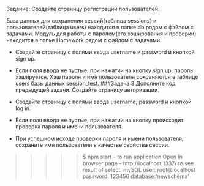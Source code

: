  Задание:
Создайте страницу регистрации пользователей.

База данных для сохранения сессий(таблица sessions) и пользователей(таблица users) находится
в папке db рядом с файлом с задачами.
Модуль для работы с паролем(его хэширования и проверки) находится в папке Homework рядом
с файлом с задачами.

* Создайте страницу с полями ввода username и password и кнопкой sign up.
* Если поля ввода не пустые, при нажатии на кнопку sign up, пароль хэшируется. Хэш
пароля и имя пользователя
сохраняются в таблице users базы данных session_test.
###Задача 3
Дополните код предыдущей задачи.
Создайте страницу авторизации.

* Создайте страницу с полями ввода username, password и кнопкой log in.
* Если поля ввода не пустые, при нажатии на кнопку происходит проверка пароля и
имени пользователя.
* При успешном исходе проверки пароля и имени пользователя, сохраните имя
пользователя в качестве свойства сессии.

>>>>> $ npm start  -  to run application
>>>>> Open in browser page - http://localhost:1337/ to see result of select.
>>>>> mySQL user: root@localhost  password: 123456 database:'newschema'